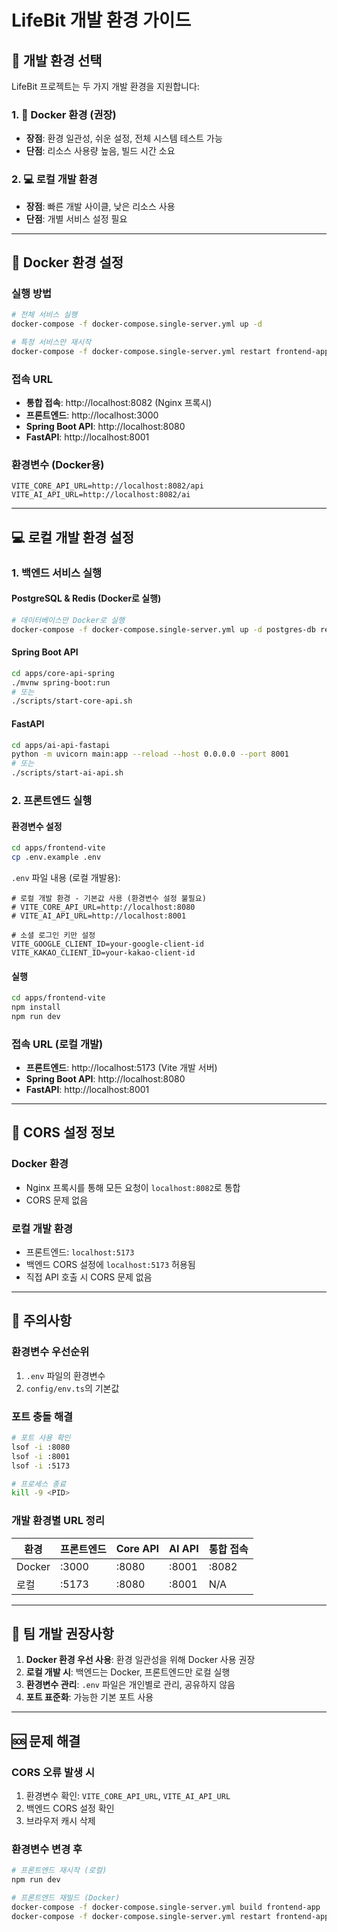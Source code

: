 # LifeBit 개발 환경 가이드

## 🚀 개발 환경 선택

LifeBit 프로젝트는 두 가지 개발 환경을 지원합니다:

### 1. 🐳 Docker 환경 (권장)
- **장점**: 환경 일관성, 쉬운 설정, 전체 시스템 테스트 가능
- **단점**: 리소스 사용량 높음, 빌드 시간 소요

### 2. 💻 로컬 개발 환경
- **장점**: 빠른 개발 사이클, 낮은 리소스 사용
- **단점**: 개별 서비스 설정 필요

---

## 🐳 Docker 환경 설정

### 실행 방법
```bash
# 전체 서비스 실행
docker-compose -f docker-compose.single-server.yml up -d

# 특정 서비스만 재시작
docker-compose -f docker-compose.single-server.yml restart frontend-app
```

### 접속 URL
- **통합 접속**: http://localhost:8082 (Nginx 프록시)
- **프론트엔드**: http://localhost:3000
- **Spring Boot API**: http://localhost:8080
- **FastAPI**: http://localhost:8001

### 환경변수 (Docker용)
```env
VITE_CORE_API_URL=http://localhost:8082/api
VITE_AI_API_URL=http://localhost:8082/ai
```

---

## 💻 로컬 개발 환경 설정

### 1. 백엔드 서비스 실행

#### PostgreSQL & Redis (Docker로 실행)
```bash
# 데이터베이스만 Docker로 실행
docker-compose -f docker-compose.single-server.yml up -d postgres-db redis-cache
```

#### Spring Boot API
```bash
cd apps/core-api-spring
./mvnw spring-boot:run
# 또는
./scripts/start-core-api.sh
```

#### FastAPI
```bash
cd apps/ai-api-fastapi
python -m uvicorn main:app --reload --host 0.0.0.0 --port 8001
# 또는
./scripts/start-ai-api.sh
```

### 2. 프론트엔드 실행

#### 환경변수 설정
```bash
cd apps/frontend-vite
cp .env.example .env
```

`.env` 파일 내용 (로컬 개발용):
```env
# 로컬 개발 환경 - 기본값 사용 (환경변수 설정 불필요)
# VITE_CORE_API_URL=http://localhost:8080
# VITE_AI_API_URL=http://localhost:8001

# 소셜 로그인 키만 설정
VITE_GOOGLE_CLIENT_ID=your-google-client-id
VITE_KAKAO_CLIENT_ID=your-kakao-client-id
```

#### 실행
```bash
cd apps/frontend-vite
npm install
npm run dev
```

### 접속 URL (로컬 개발)
- **프론트엔드**: http://localhost:5173 (Vite 개발 서버)
- **Spring Boot API**: http://localhost:8080
- **FastAPI**: http://localhost:8001

---

## 🔧 CORS 설정 정보

### Docker 환경
- Nginx 프록시를 통해 모든 요청이 `localhost:8082`로 통합
- CORS 문제 없음

### 로컬 개발 환경
- 프론트엔드: `localhost:5173`
- 백엔드 CORS 설정에 `localhost:5173` 허용됨
- 직접 API 호출 시 CORS 문제 없음

---

## 🚨 주의사항

### 환경변수 우선순위
1. `.env` 파일의 환경변수
2. `config/env.ts`의 기본값

### 포트 충돌 해결
```bash
# 포트 사용 확인
lsof -i :8080
lsof -i :8001
lsof -i :5173

# 프로세스 종료
kill -9 <PID>
```

### 개발 환경별 URL 정리
| 환경 | 프론트엔드 | Core API | AI API | 통합 접속 |
|------|------------|----------|--------|-----------|
| Docker | :3000 | :8080 | :8001 | :8082 |
| 로컬 | :5173 | :8080 | :8001 | N/A |

---

## 🤝 팀 개발 권장사항

1. **Docker 환경 우선 사용**: 환경 일관성을 위해 Docker 사용 권장
2. **로컬 개발 시**: 백엔드는 Docker, 프론트엔드만 로컬 실행
3. **환경변수 관리**: `.env` 파일은 개인별로 관리, 공유하지 않음
4. **포트 표준화**: 가능한 기본 포트 사용

---

## 🆘 문제 해결

### CORS 오류 발생 시
1. 환경변수 확인: `VITE_CORE_API_URL`, `VITE_AI_API_URL`
2. 백엔드 CORS 설정 확인
3. 브라우저 캐시 삭제

### 환경변수 변경 후
```bash
# 프론트엔드 재시작 (로컬)
npm run dev

# 프론트엔드 재빌드 (Docker)
docker-compose -f docker-compose.single-server.yml build frontend-app
docker-compose -f docker-compose.single-server.yml restart frontend-app
``` 